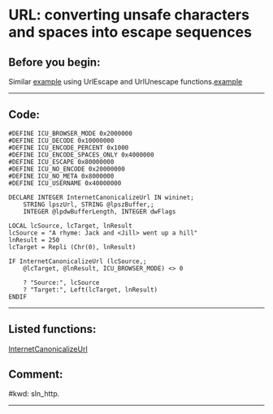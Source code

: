 
# URL: converting unsafe characters and spaces into escape sequences

## Before you begin:
Similar <a href="?example=183&function=292">example</a> using UrlEscape and UrlUnescape functions.[example](sample_292.md)  
  
***  


## Code:
```foxpro  
#DEFINE ICU_BROWSER_MODE 0x2000000
#DEFINE ICU_DECODE 0x10000000
#DEFINE ICU_ENCODE_PERCENT 0x1000
#DEFINE ICU_ENCODE_SPACES_ONLY 0x4000000
#DEFINE ICU_ESCAPE 0x80000000
#DEFINE ICU_NO_ENCODE 0x20000000
#DEFINE ICU_NO_META 0x8000000
#DEFINE ICU_USERNAME 0x40000000

DECLARE INTEGER InternetCanonicalizeUrl IN wininet;
	STRING lpszUrl, STRING @lpszBuffer,;
	INTEGER @lpdwBufferLength, INTEGER dwFlags

LOCAL lcSource, lcTarget, lnResult
lcSource = "A rhyme: Jack and <Jill> went up a hill"
lnResult = 250
lcTarget = Repli (Chr(0), lnResult)

IF InternetCanonicalizeUrl (lcSource,;
	@lcTarget, @lnResult, ICU_BROWSER_MODE) <> 0

	? "Source:", lcSource
	? "Target:", Left(lcTarget, lnResult)
ENDIF  
```  
***  


## Listed functions:
[InternetCanonicalizeUrl](../libraries/wininet/InternetCanonicalizeUrl.md)  

## Comment:
  
  
#kwd: sln_http.  
  
***  

